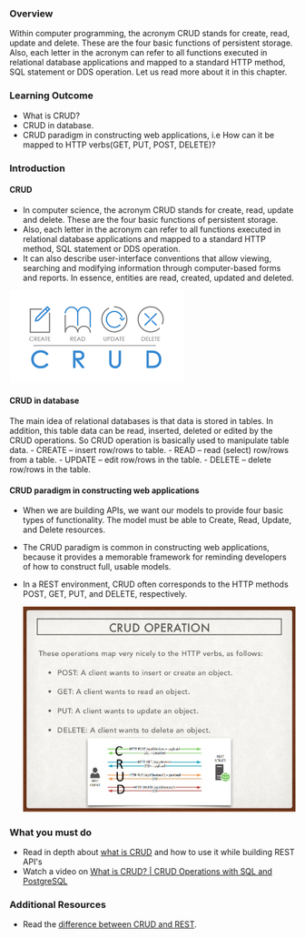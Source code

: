### Overview
Within computer programming, the acronym CRUD stands for create, read, update and delete. These are the four basic functions of persistent storage. Also, each letter in the acronym can refer to all functions executed in relational database applications and mapped to a standard HTTP method, SQL statement or DDS operation.
Let us read more about it in this chapter.

### Learning Outcome
- What is CRUD?
- CRUD in database.
- CRUD paradigm in constructing web applications, i.e How can it be mapped to HTTP verbs(GET, PUT, POST, DELETE)?

### Introduction
#### CRUD
- In computer science, the acronym CRUD stands for create, read, update and delete. These are the four basic functions of persistent storage. 
- Also, each letter in the acronym can refer to all functions executed in relational database applications and mapped to a standard HTTP method, SQL statement or DDS operation.
- It can also describe user-interface conventions that allow viewing, searching and modifying information through computer-based forms and reports. In essence, entities are read, created, updated and deleted. 

![](./images/CRUD.png)

#### CRUD in database
The main idea of relational databases is that data is stored in tables. In addition, this table data can be read, inserted, deleted or edited by the CRUD operations. So CRUD operation is basically used to manipulate table data.
    - CREATE – insert row/rows to table.
    - READ – read (select) row/rows from a table.
    - UPDATE – edit row/rows in the table.
    - DELETE – delete row/rows in the table.


#### CRUD paradigm in constructing web applications
- When we are building APIs, we want our models to provide four basic types of functionality. The model must be able to Create, Read, Update, and Delete resources. 

- The CRUD paradigm is common in constructing web applications, because it provides a memorable framework for reminding developers of how to construct full, usable models.

- In a REST environment, CRUD often corresponds to the HTTP methods POST, GET, PUT, and DELETE, respectively. 

    ![](./images/rest-api-and-crud.jpg)


### What you must do
- Read in depth about [what is CRUD](https://www.codecademy.com/articles/what-is-crud) and how to use it while building REST API's
- Watch a video on [What is CRUD? | CRUD Operations with SQL and PostgreSQL](https://www.youtube.com/watch?v=c9gqtjMaFHA)

### Additional Resources
- Read the [difference between CRUD and REST](https://www.bmc.com/blogs/rest-vs-crud-whats-the-difference/).